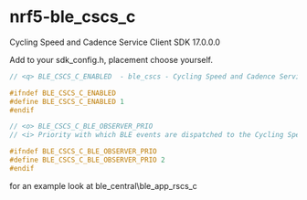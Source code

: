 # nrf5-ble_cscs_c
Cycling Speed and Cadence Service Client SDK 17.0.0.0

Add to your sdk_config.h, placement choose yourself.
```c
// <q> BLE_CSCS_C_ENABLED  - ble_cscs - Cycling Speed and Cadence Service

#ifndef BLE_CSCS_C_ENABLED
#define BLE_CSCS_C_ENABLED 1
#endif

// <o> BLE_CSCS_C_BLE_OBSERVER_PRIO  
// <i> Priority with which BLE events are dispatched to the Cycling Speed and Cadence Service.

#ifndef BLE_CSCS_C_BLE_OBSERVER_PRIO
#define BLE_CSCS_C_BLE_OBSERVER_PRIO 2
#endif
```
for an example look at ble_central\ble_app_rscs_c
